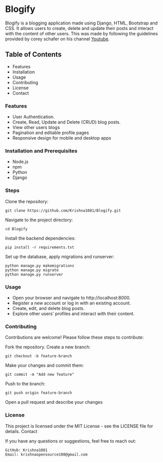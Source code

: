 # Blogify
Blogify is a blogging application made using Django, HTML, Bootstrap and CSS. It allows users to create, delete and update their posts and interact with the content of other users. This was made by following the guidelines provided by corey schafer on his channel [Youtube](https://youtube.com/playlist?list=PL-osiE80TeTtoQCKZ03TU5fNfx2UY6U4p&si=V4OhbYLW9s-KipZN). 

## Table of Contents
- Features
- Installation
- Usage
- Contributing
- License
- Contact

### Features
- User Authentication.
- Create, Read, Update and Delete (CRUD) blog posts.
- View other users blogs
- Pagination and editable profile pages
- Responsive design for mobile and desktop apps

### Installation and Prerequisites
- Node.js
- npm
- Python
- Django

### Steps

Clone the repository:

    git clone https://github.com/Krishna1081/Blogify.git

Navigate to the project directory:

    cd Blogify

Install the backend dependencies:

    pip install -r requirements.txt

Set up the database, apply migrations and runserver:

    python manage.py makemigrations
    python manage.py migrate
    python manage.py runserver


### Usage
- Open your browser and navigate to http://localhost:8000.
- Register a new account or log in with an existing account.
- Create, edit, and delete blog posts.
- Explore other users' profiles and interact with their content.


### Contributing
Contributions are welcome! Please follow these steps to contribute:

Fork the repository.
Create a new branch:

    git checkout -b feature-branch

Make your changes and commit them:

    git commit -m "Add new feature"

Push to the branch:

    git push origin feature-branch

Open a pull request and describe your changes


### License

This project is licensed under the MIT License - see the LICENSE file for details.
Contact

If you have any questions or suggestions, feel free to reach out:

    GitHub: Krishna1081
    Email: krishnaopensource108@gmail.com
